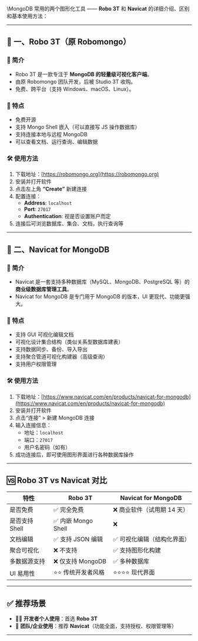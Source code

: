 \MongoDB 常用的两个图形化工具 —— **Robo 3T** 和 **Navicat** 的详细介绍、区别和基本使用方法：

---

## 🧰 一、Robo 3T（原 Robomongo）

### 📌 简介

- Robo 3T 是一款专注于 **MongoDB 的轻量级可视化客户端**。
- 由原 Robomongo 团队开发，后被 Studio 3T 收购。
- 免费、跨平台（支持 Windows、macOS、Linux）。

### 🌟 特点

- 免费开源
- 支持 Mongo Shell 嵌入（可以直接写 JS 操作数据库）
- 支持连接本地与远程 MongoDB
- 可以查看文档、运行查询、编辑数据

### 🛠️ 使用方法

1. 下载地址：[https://robomongo.org](https://robomongo.org)
2. 安装并打开软件
3. 点击左上角 **“Create”** 新建连接
4. 配置连接：
   - **Address**: `localhost`
   - **Port**: `27017`
   - **Authentication**: 视是否设置账户而定
5. 连接后可浏览数据库、集合、文档，执行查询等

---

## 🧰 二、Navicat for MongoDB

### 📌 简介

- Navicat 是一套支持多种数据库（MySQL、MongoDB、PostgreSQL 等）的**商业级数据库管理工具**。
- Navicat for MongoDB 是专门用于 MongoDB 的版本，UI 更现代、功能更强大。

### 🌟 特点

- 支持 GUI 可视化编辑文档
- 可视化设计集合结构（类似关系型数据库建表）
- 支持数据同步、备份、导入导出
- 支持聚合管道可视化构建器（高级查询）
- 支持用户权限管理

### 🛠️ 使用方法

1. 下载地址：[https://www.navicat.com/en/products/navicat-for-mongodb](https://www.navicat.com/en/products/navicat-for-mongodb)
2. 安装并打开软件
3. 点击“连接” > 新建 MongoDB 连接
4. 输入连接信息：
   - 地址：`localhost`
   - 端口：`27017`
   - 用户名密码（如有）
5. 成功连接后，即可使用图形界面进行各种数据库操作

---

## 🆚 Robo 3T vs Navicat 对比

| 特性              | Robo 3T                    | Navicat for MongoDB       |
|-------------------|----------------------------|---------------------------|
| 是否免费          | ✅ 完全免费                 | ❌ 商业软件（试用期 14 天） |
| 是否支持 Shell     | ✅ 内嵌 Mongo Shell         | ❌                         |
| 文档编辑           | ✅ 支持 JSON 编辑            | ✅ 可视化编辑（结构化界面） |
| 聚合可视化         | ❌ 不支持                   | ✅ 支持图形化构建          |
| 多数据源支持       | ❌ 仅支持 MongoDB            | ✅ 多种数据库              |
| UI 易用性         | ⭐⭐ 传统开发者风格            | ⭐⭐⭐⭐ 现代界面              |

---

## ✅ 推荐场景

- 👨‍💻 **开发者个人使用**：首选 **Robo 3T**
- 🏢 **团队/企业使用**：推荐 **Navicat**（功能全面，支持授权、权限管理等）

---
